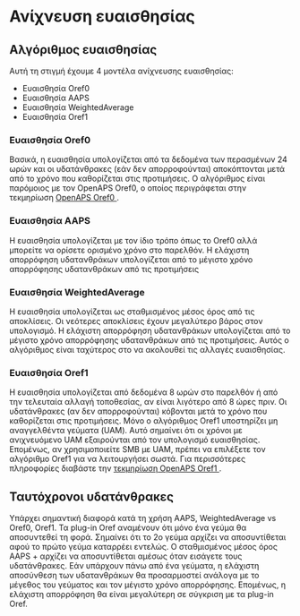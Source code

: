 # Ανίχνευση ευαισθησίας

## Αλγόριθμος ευαισθησίας

Αυτή τη στιγμή έχουμε 4 μοντέλα ανίχνευσης ευαισθησίας:

* Ευαισθησία Oref0
* Ευαισθησία AAPS
* Ευαισθησία WeightedAverage
* Ευαισθησία Oref1

### Ευαισθησία Oref0

Βασικά, η ευαισθησία υπολογίζεται από τα δεδομένα των περασμένων 24 ωρών και οι υδατάνθρακες (εάν δεν απορροφούνται) αποκόπτονται μετά από το χρόνο που καθορίζεται στις προτιμήσεις. Ο αλγόριθμος είναι παρόμοιος με τον OpenAPS Oref0, ο οποίος περιγράφεται στην τεκμηρίωση [ OpenAPS Oref0 ](https://openaps.readthedocs.io/en/2017-05-21/docs/walkthrough/phase-4/advanced-features.html).

### Ευαισθησία AAPS

Η ευαισθησία υπολογίζεται με τον ίδιο τρόπο όπως το Oref0 αλλά μπορείτε να ορίσετε ορισμένο χρόνο στο παρελθόν. Η ελάχιστη απορρόφηση υδατανθράκων υπολογίζεται από το μέγιστο χρόνο απορρόφησης υδατανθράκων από τις προτιμήσεις

### Ευαισθησία WeightedAverage

Η ευαισθησία υπολογίζεται ως σταθμισμένος μέσος όρος από τις αποκλίσεις. Οι νεότερες αποκλίσεις έχουν μεγαλύτερο βάρος στον υπολογισμό. Η ελάχιστη απορρόφηση υδατανθράκων υπολογίζεται από το μέγιστο χρόνο απορρόφησης υδατανθράκων από τις προτιμήσεις. Αυτός ο αλγόριθμος είναι ταχύτερος στο να ακολουθεί τις αλλαγές ευαισθησίας.

### Ευαισθησία Oref1

Η ευαισθησία υπολογίζεται από δεδομένα 8 ωρών στο παρελθόν ή από την τελευταία αλλαγή τοποθεσίας, αν είναι λιγότερο από 8 ώρες πριν. Οι υδατάνθρακες (αν δεν απορροφούνται) κόβονται μετά το χρόνο που καθορίζεται στις προτιμήσεις. Μόνο ο αλγόριθμος Oref1 υποστηρίζει μη αναγγελθέντα γεύματα (UAM). Αυτό σημαίνει ότι οι χρόνοι με ανιχνευόμενο UAM εξαιρούνται από τον υπολογισμό ευαισθησίας. Επομένως, αν χρησιμοποιείτε SMB με UAM, πρέπει να επιλέξετε τον αλγόριθμο Oref1 για να λειτουργήσει σωστά. Για περισσότερες πληροφορίες διαβάστε την [ τεκμηρίωση OpenAPS Oref1 ](https://openaps.readthedocs.io/en/latest/docs/Customize-Iterate/autosens.html).

## Ταυτόχρονοι υδατάνθρακες

Υπάρχει σημαντική διαφορά κατά τη χρήση AAPS, WeightedAverage vs Oref0, Oref1. Τα plug-in Oref αναμένουν ότι μόνο ένα γεύμα θα αποσυντεθεί τη φορά. Σημαίνει ότι το 2ο γεύμα αρχίζει να αποσυντίθεται αφού το πρώτο γεύμα καταρρέει εντελώς. Ο σταθμισμένος μέσος όρος AAPS + αρχίζει να αποσυντίθεται αμέσως όταν εισάγετε τους υδατάνθρακες. Εάν υπάρχουν πάνω από ένα γεύματα, η ελάχιστη αποσύνθεση των υδατανθράκων θα προσαρμοστεί ανάλογα με το μέγεθος του γεύματος και τον μέγιστο χρόνο απορρόφησης. Επομένως, η ελάχιστη απορρόφηση θα είναι μεγαλύτερη σε σύγκριση με τα plug-in Oref.